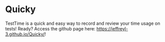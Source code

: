 # Quicky
TestTime is a quick and easy way to record and review your time usage on tests!
Ready? Access the github page here: https://jeffreyl-3.github.io/Quicky/!